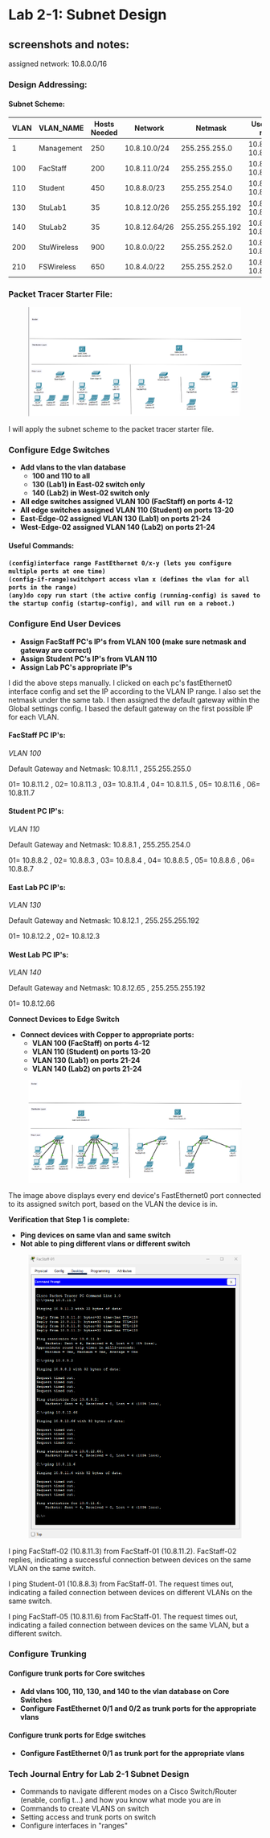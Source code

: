 # Lab 2-1: Subnet Design

## screenshots and notes:

assigned network: 10.8.0.0/16

### Design Addressing:&#x20;

#### Subnet Scheme:

<table data-full-width="true"><thead><tr><th width="93">VLAN</th><th width="137">VLAN_NAME</th><th width="139">Hosts Needed</th><th width="131">Network</th><th width="153">Netmask</th><th width="214">Useable IP range</th><th>Router Address</th></tr></thead><tbody><tr><td>1</td><td>Management</td><td>250</td><td>10.8.10.0/24</td><td>255.255.255.0</td><td>10.8.10.1-10.8.10.254</td><td>10.8.10.1</td></tr><tr><td>100</td><td>FacStaff</td><td>200</td><td>10.8.11.0/24</td><td>255.255.255.0</td><td>10.8.11.1-10.8.11.254</td><td>10.8.11.1</td></tr><tr><td>110</td><td>Student</td><td>450</td><td>10.8.8.0/23</td><td>255.255.254.0</td><td>10.8.8.1-10.8.9.254</td><td>10.8.8.1</td></tr><tr><td>130</td><td>StuLab1</td><td>35</td><td>10.8.12.0/26</td><td>255.255.255.192</td><td>10.8.12.1-10.8.12.62</td><td>10.8.12.1</td></tr><tr><td>140</td><td>StuLab2</td><td>35</td><td>10.8.12.64/26</td><td>255.255.255.192</td><td>10.8.12.65-10.8.12.126</td><td>10.8.12.65</td></tr><tr><td>200</td><td>StuWireless</td><td>900</td><td>10.8.0.0/22</td><td>255.255.252.0</td><td>10.8.0.1-10.8.3.254</td><td>10.8.0.1</td></tr><tr><td>210</td><td>FSWireless</td><td>650</td><td>10.8.4.0/22</td><td>255.255.252.0</td><td>10.8.4.1-10.8.7.254</td><td>10.8.4.1</td></tr></tbody></table>

### Packet Tracer Starter File:&#x20;

<figure><img src="../../.gitbook/assets/image (36).png" alt=""><figcaption></figcaption></figure>

I will apply the subnet scheme to the packet tracer starter file. &#x20;



### **Configure Edge Switches**

* **Add vlans to the vlan database**
  * **100 and 110 to all**
  * **130 (Lab1) in East-02 switch only**
  * **140 (Lab2) in West-02 switch only**
* **All edge switches assigned VLAN 100 (FacStaff) on ports 4-12**&#x20;
* **All edge switches assigned VLAN 110 (Student) on ports 13-20**
* **East-Edge-02 assigned VLAN 130 (Lab1) on ports 21-24**
* **West-Edge-02 assigned VLAN 140 (Lab2) on ports 21-24**

#### **Useful Commands:**

<pre><code><strong>(config)interface range FastEthernet 0/x-y (lets you configure multiple ports at one time)
</strong><strong>(config-if-range)switchport access vlan x (defines the vlan for all ports in the range)
</strong><strong>(any)do copy run start (the active config (running-config) is saved to the startup config (startup-config), and will run on a reboot.)
</strong></code></pre>

### **Configure End User Devices**

* **Assign FacStaff PC's IP's from VLAN 100 (make sure netmask and gateway are correct)**
* **Assign Student PC's IP's from VLAN 110**
* **Assign Lab PC's appropriate IP's**

I did the above steps manually. I clicked on each pc's fastEthernet0 interface config and set the IP according to the VLAN IP range. I also set the netmask under the same tab. I then assigned the default gateway within the Global settings config.  I based the default gateway on the first possible IP for each VLAN.

#### FacStaff PC IP's:

_VLAN 100_

Default Gateway and Netmask: 10.8.11.1 , 255.255.255.0

01= 10.8.11.2 , 02= 10.8.11.3 , 03= 10.8.11.4 , 04= 10.8.11.5 , 05= 10.8.11.6 , 06= 10.8.11.7

#### Student PC IP's:

_VLAN 110_

Default Gateway and Netmask: 10.8.8.1 , 255.255.254.0

01= 10.8.8.2 , 02= 10.8.8.3 , 03= 10.8.8.4 , 04= 10.8.8.5 , 05= 10.8.8.6 , 06= 10.8.8.7

#### East Lab PC IP's:

_VLAN 130_

Default Gateway and Netmask: 10.8.12.1 , 255.255.255.192

01= 10.8.12.2 , 02= 10.8.12.3

#### West Lab PC IP's:

_VLAN 140_

Default Gateway and Netmask: 10.8.12.65 , 255.255.255.192

01= 10.8.12.66

**Connect Devices to Edge Switch**

* **Connect devices with Copper to appropriate ports:**
  * **VLAN 100 (FacStaff) on ports 4-12**
  * **VLAN 110 (Student) on ports 13-20**
  * **VLAN 130 (Lab1) on ports 21-24**
  * **VLAN 140 (Lab2) on ports 21-24**

<figure><img src="../../.gitbook/assets/image (38).png" alt=""><figcaption></figcaption></figure>

The image above displays every end device's FastEthernet0 port connected to its assigned switch port, based on the VLAN the device is in.

**Verification that Step 1 is complete:**

* **Ping devices on same vlan and same switch**
* **Not able to ping different vlans or different switch**

<figure><img src="../../.gitbook/assets/image (40).png" alt=""><figcaption></figcaption></figure>

I ping FacStaff-02 (10.8.11.3) from FacStaff-01 (10.8.11.2). FacStaff-02 replies, indicating a successful connection between devices on the same VLAN on the same switch.

I ping Student-01 (10.8.8.3) from FacStaff-01. The request times out, indicating a failed connection between devices on different VLANs on the same switch.

I ping FacStaff-05 (10.8.11.6) from FacStaff-01. The request times out, indicating a failed connection between devices on the same VLAN, but a different switch.&#x20;

### **Configure Trunking**

#### **Configure trunk ports for Core switches**

* **Add vlans 100, 110, 130, and 140 to the vlan database on Core Switches**
* **Configure FastEthernet 0/1 and 0/2 as trunk ports for the appropriate vlans**



#### **Configure trunk ports for Edge switches**

* **Configure FastEthernet 0/1 as trunk port for the appropriate vlans**

### **Tech Journal Entry for Lab 2-1 Subnet Design**

* Commands to navigate different modes on a Cisco Switch/Router (enable, config t...) and how you know what mode you are in
* Commands to create VLANS on switch
* Setting access and trunk ports on switch
* Configure interfaces in "ranges"





